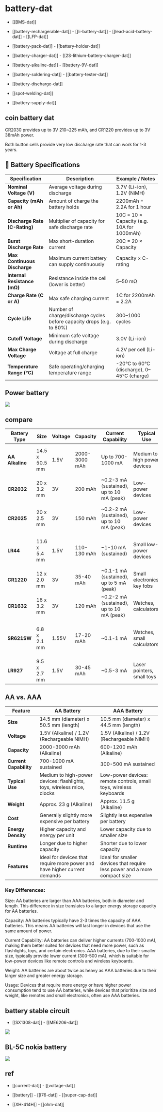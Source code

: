 

# battery-dat 

- [[BMS-dat]]

- [[battery-rechargerable-dat]] - [[li-battery-dat]] - [[lead-acid-battery-dat]] - [[LFP-dat]]

- [[battery-pack-dat]] - [[battery-holder-dat]]

- [[battery-charger-dat]] - [[2S-lithium-battery-charger-dat]]

- [[battery-alkaline-dat]] - [[battery-9V-dat]]

- [[battery-soldering-dat]] - [[battery-tester-dat]]

- [[battery-discharge-dat]]

- [[spot-welding-dat]]

- [[battery-supply-dat]]




## coin battery dat 

CR2030 provides up to 3V 210~225 mAh, and CR1220 provides up to 3V 38mAh power.

Both button cells provide very low discharge rate that can work for 1-3 years.



## 🔋 Battery Specifications

| Specification                 | Description                                                           | Example / Notes                            |
| ----------------------------- | --------------------------------------------------------------------- | ------------------------------------------ |
| **Nominal Voltage (V)**       | Average voltage during discharge                                      | 3.7V (Li-ion), 1.2V (NiMH)                 |
| **Capacity (mAh or Ah)**      | Amount of charge the battery holds                                    | 2200mAh = 2.2A for 1 hour                  |
| **Discharge Rate (C-Rating)** | Multiplier of capacity for safe discharge rate                        | 10C = 10 × Capacity (e.g. 10A for 1000mAh) |
| **Burst Discharge Rate**      | Max short-duration current                                            | 20C = 20 × Capacity                        |
| **Max Continuous Discharge**  | Maximum current battery can supply continuously                       | Capacity × C-rating                        |
| **Internal Resistance (mΩ)**  | Resistance inside the cell (lower is better)                          | 5–50 mΩ                                    |
| **Charge Rate (C or A)**      | Max safe charging current                                             | 1C for 2200mAh = 2.2A                      |
| **Cycle Life**                | Number of charge/discharge cycles before capacity drops (e.g. to 80%) | 300–1000 cycles                            |
| **Cutoff Voltage**            | Minimum safe voltage during discharge                                 | 3.0V (Li-ion)                              |
| **Max Charge Voltage**        | Voltage at full charge                                                | 4.2V per cell (Li-ion)                     |
| **Temperature Range (°C)**    | Safe operating/charging temperature range                             | -20°C to 60°C (discharge), 0–45°C (charge) |



## Power battery 

![](2023-11-08-16-40-20.png)





## compare 




| **Battery Type** | **Size**       | **Voltage** | **Capacity**  | **Current Capability**                    | **Typical Use**              | **Features**                                      |
| ---------------- | -------------- | ----------- | ------------- | ----------------------------------------- | ---------------------------- | ------------------------------------------------- |
| **AA Alkaline**  | 14.5 x 50.5 mm | 1.5V        | 2000-3000 mAh | Up to 700-1000 mA                         | Medium to high power devices | High capacity, suitable for long runtime          |
| **CR2032**       | 20 x 3.2 mm    | 3V          | 200 mAh       | ~0.2-3 mA (sustained), up to 10 mA (peak) | Low-power devices            | Compact, suitable for low-power applications      |
| **CR2025**       | 20 x 2.5 mm    | 3V          | 150 mAh       | ~0.2-2 mA (sustained), up to 10 mA (peak) | Low-power devices            | Slightly lower capacity than CR2032               |
| **LR44**         | 11.6 x 5.4 mm  | 1.5V        | 110-130 mAh   | ~1-10 mA (sustained)                      | Small low-power devices      | Small size, lower voltage, and capacity           |
| **CR1220**       | 12 x 2.0 mm    | 3V          | 35-40 mAh     | ~0.1-1 mA (sustained), up to 5 mA (peak)  | Small electronics, key fobs  | Very small and thin for low-power devices         |
| **CR1632**       | 16 x 3.2 mm    | 3V          | 120 mAh       | ~0.2-2 mA (sustained), up to 10 mA (peak) | Watches, calculators         | Slightly thicker, offers more capacity            |
| **SR621SW**      | 6.8 x 2.1 mm   | 1.55V       | 17-20 mAh     | ~0.1-1 mA                                 | Watches, small calculators   | Stable voltage, long-lasting in low-drain devices |
| **LR927**        | 9.5 x 2.7 mm   | 1.5V        | 30-45 mAh     | ~0.5-3 mA                                 | Laser pointers, small toys   | Small, used in low-power gadgets                  |


## AA vs. AAA 


| **Feature**            | **AA Battery**                                                            | **AAA Battery**                                                           |
| ---------------------- | ------------------------------------------------------------------------- | ------------------------------------------------------------------------- |
| **Size**               | 14.5 mm (diameter) x 50.5 mm (length)                                     | 10.5 mm (diameter) x 44.5 mm (length)                                     |
| **Voltage**            | 1.5V (Alkaline) / 1.2V (Rechargeable NiMH)                                | 1.5V (Alkaline) / 1.2V (Rechargeable NiMH)                                |
| **Capacity**           | 2000-3000 mAh (Alkaline)                                                  | 600-1200 mAh (Alkaline)                                                   |
| **Current Capability** | 700-1000 mA sustained                                                     | 300-500 mA sustained                                                      |
| **Typical Use**        | Medium to high-power devices: flashlights, toys, wireless mice, clocks    | Low-power devices: remote controls, small toys, wireless keyboards        |
| **Weight**             | Approx. 23 g (Alkaline)                                                   | Approx. 11.5 g (Alkaline)                                                 |
| **Cost**               | Generally slightly more expensive per battery                             | Slightly less expensive per battery                                       |
| **Energy Density**     | Higher capacity and energy per unit                                       | Lower capacity due to smaller size                                        |
| **Runtime**            | Longer due to higher capacity                                             | Shorter due to lower capacity                                             |
| **Features**           | Ideal for devices that require more power and have higher current demands | Ideal for smaller devices that require less power and a more compact size |


### Key Differences:

Size: AA batteries are larger than AAA batteries, both in diameter and length. This difference in size translates to a larger energy storage capacity for AA batteries.

Capacity: AA batteries typically have 2-3 times the capacity of AAA batteries. This means AA batteries will last longer in devices that use the same amount of power.

Current Capability: AA batteries can deliver higher currents (700-1000 mA), making them better suited for devices that need more power, such as flashlights, toys, and certain electronics. AAA batteries, due to their smaller size, typically provide lower current (300-500 mA), which is suitable for low-power devices like remote controls and wireless keyboards.

Weight: AA batteries are about twice as heavy as AAA batteries due to their larger size and greater energy storage.

Usage: Devices that require more energy or have higher power consumption tend to use AA batteries, while devices that prioritize size and weight, like remotes and small electronics, often use AAA batteries.




## battery stable circuit 

- [[SX1308-dat]] - [[ME6206-dat]]

![](2025-08-19-17-12-34.png)



## BL-5C nokia battery 

![](2025-08-19-18-20-56.png)


## ref 

- [[current-dat]] - [[voltage-dat]]

- [[battery]] - [[l76-dat]] - [[super-cap-dat]]

- [[XH-414H]] - [[ohm-dat]]